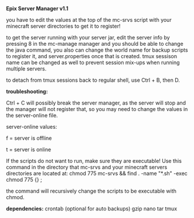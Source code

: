 **Epix Server Manager v1.1**

you have to edit the values at the top of the mc-srvs script with your minecraft server directories to get it to register!

to get the server running with your server jar, edit the server info by pressing 8 in the mc-manage manager and you should be able to change the java command, you also can change the world name for backup scripts to register it, and server.properties once that is created. tmux sessison name can be changed as well to prevent session mix-ups when running multiple servers.

to detach from tmux sessions back to regular shell, use Ctrl + B, then D. 

**troubleshooting:**

Ctrl + C will possibly break the server manager, as the server will stop and the manager will not register that, so you may need to change the values in the server-online file.

server-online values:

f = server is offline

t = server is online

If the scripts do not want to run, make sure they are executable!
Use this command in the directory that mc-srvs and your minecraft servers directories are located at: chmod 775 mc-srvs && find . -name "*.sh" -exec chmod 775 {} \;

the command will recursively change the scripts to be executable with chmod.

**dependencies:**
crontab (optional for auto backups)
gzip
nano
tar
tmux
